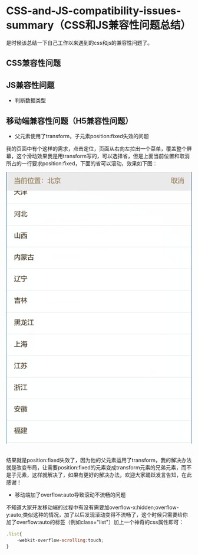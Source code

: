 # CSS-and-JS-compatibility-issues-summary（CSS和JS兼容性问题总结）

是时候该总结一下自己工作以来遇到的css和js的兼容性问题了。

## CSS兼容性问题

## JS兼容性问题
* 判断数据类型

## 移动端兼容性问题（H5兼容性问题）
* 父元素使用了transform，子元素position:fixed失效的问题

我的页面中有个这样的需求，点击定位，页面从右向左拉出一个菜单，覆盖整个屏幕，这个滑动效果我是用transform写的，可以选择省，但是上面当前位置和取消所占的一行要求position:fixed，下面的省可以滚动，效果如下图：

![](https://github.com/FloweringVivian/CSS-and-JS-compatibility-issues-summary/blob/master/images/img1.jpg)  

结果就是position:fixed失效了，因为他的父元素运用了transform，我的解决办法就是改变布局，让需要position:fixed的元素变成transform元素的兄弟元素，而不是子元素，这样就解决了，如果有更好的解决办法，欢迎大家踊跃发言告知，在此感谢！

* 移动端加了overflow:auto导致滚动不流畅的问题

不知道大家开发移动端的过程中有没有需要加overflow-x:hidden;overflow-y:auto;类似这种的情况，加了以后发现滚动变得不流畅了，这个时候只需要给你加了overflow:auto的标签（例如class="list"）加上一个神奇的css属性即可：

```javascript
.list{
    -webkit-overflow-scrolling:touch;
}
```
